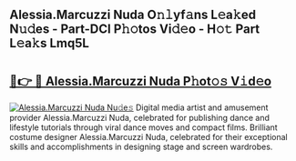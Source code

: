 ## Alessia.Marcuzzi Nuda O𝚗𝚕yf𝚊ns L𝚎a𝚔ed N𝚞𝚍es - Part-DCI P𝚑𝚘tos Vi𝚍𝚎o - H𝚘𝚝 Part L𝚎a𝚔s Lmq5L

# <h2><a href="http://kfelwl.oniu.top/?m=Alessia.Marcuzzi+Nuda">🔗👉 🔴 Alessia.Marcuzzi Nuda P𝚑ot𝚘𝚜 V𝚒d𝚎o</a></h2>

[![Alessia.Marcuzzi Nuda Nu𝚍e𝚜](https://i.imgur.com/0qMVB7G.gif)](http://kfelwl.oniu.top/?m=Alessia.Marcuzzi+Nuda)
Digital media artist and amusement provider Alessia.Marcuzzi Nuda, celebrated for publishing dance and lifestyle tutorials through viral dance moves and compact films. Brilliant costume designer Alessia.Marcuzzi Nuda, celebrated for their exceptional skills and accomplishments in designing stage and screen wardrobes.  
